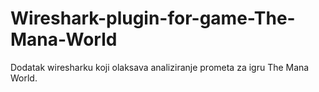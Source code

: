 # Wireshark-plugin-for-game-The-Mana-World

Dodatak wiresharku koji olaksava analiziranje prometa za igru The Mana World.

